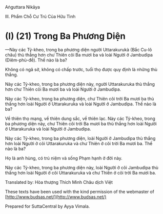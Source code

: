  

Aṅguttara Nikāya

III. Phẩm Chỗ Cư Trú Của Hữu Tình

# (I) (21) Trong Ba Phương Diện

—Này các Tỷ-kheo, trong ba phương diện người Uttarakurukà (Bắc Cu-lô châu) thù thắng hơn chư Thiên cõi Ba mươi ba và loài Người ở Jambudìpa (Diêm-phù-đề). Thế nào là ba?

Không có ngã sở, không có chấp trước, tuổi thọ được quy định là những thù thắng.

Này các Tỷ-kheo, trong ba phương diện này, người Uttarakuruka thù thắng hơn chư Thiên cõi Ba mươi ba và loài Người ở Jambudìpa.

Này các Tỷ-kheo, trong ba phương diện, chư Thiên cõi trời Ba mươi ba thù thắng hơn loài Người ở Uttarakuruka và loài Người ở Jambudìpa. Thế nào là ba?

Về thiên thọ mạng, về thiên dung sắc, về thiên lạc. Này các Tỷ-kheo, trong ba phương diện này, chư Thiên cõi trời Ba mươi ba thù thắng hơn loài Người ở Uttarakuruka và loài Người ở Jambudìpa.

Này các Tỷ-kheo, trong ba phương diện, loài Người ở Jambudìpa thù thắng hơn loài Người ở cõi Uttarakuruka và chư Thiên ở cõi trời Ba mươi ba. Thế nào là ba?

Họ là anh hùng, có trú niệm và sống Phạm hạnh ở đời này.

Này các Tỷ-kheo, trong ba phương diện này, loài Người ở cõi Jambudìpa thù thắng hơn loài Người ở cõi Uttarakuruka và chư Thiên ở cõi trời Ba mươi ba.

Translated by: Hòa thượng Thích Minh Châu dịch Việt

These texts have been used with the kind permission of the webmaster of [http://www.budsas.net/](http://www.budsas.net/)

Prepared for SuttaCentral by Ayya Vimala.